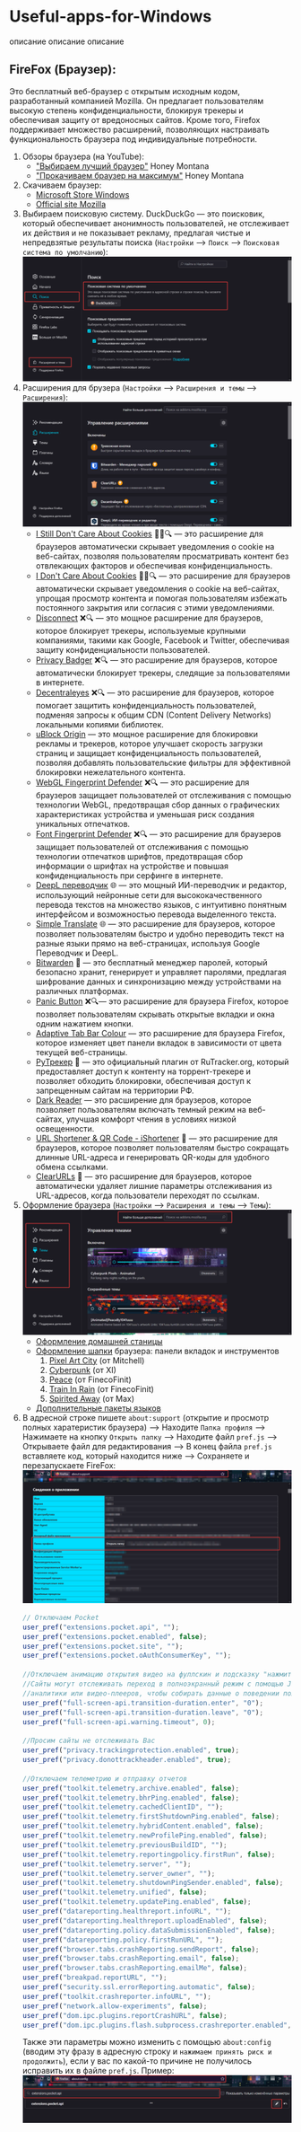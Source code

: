 # Useful-apps-for-Windows
описание описание описание


## FireFox (Браузер):
Это бесплатный веб-браузер с открытым исходным кодом, разработанный компанией Mozilla. Он предлагает пользователям высокую степень конфиденциальности, блокируя трекеры и обеспечивая защиту от вредоносных сайтов. Кроме того, Firefox поддерживает множество расширений, позволяющих настраивать функциональность браузера под индивидуальные потребности.

1. Обзоры браузера (на YouTube):
    - ["Выбираем лучший браузер"](https://www.youtube.com/watch?v=ZV2TvYNmkYE) Honey Montana
    - ["Прокачиваем браузер на максимум"](https://www.youtube.com/watch?v=r5w8P15tFw4&t=310s) Honey Montana
2. Скачиваем браузер:
    - [Microsoft Store Windows](https://apps.microsoft.com/detail/9NZVDKPMR9RD?hl=ru&gl=RU&ocid=pdpshare)
    - [Official site Mozilla](https://www.mozilla.org/ru/firefox/new/)
3. Выбираем поисковую систему. DuckDuckGo — это поисковик, который обеспечивает анонимность пользователей, не отслеживает их действия и не показывает рекламу, предлагая чистые и непредвзятые результаты поиска (`Настройки` --> `Поиск` --> `Поисковая система по умолчанию`):
      ![](photo_instruction/TmHyfje.png)
4. Расширения для брузера (`Настройки` --> `Расширения и темы` --> `Расширения`):
   ![](photo_instruction/NXuZPrl.png)
    - [I Still Don't Care About Cookies](https://addons.mozilla.org/ru/firefox/addon/istilldontcareaboutcookies/?utm_source=addons.mozilla.org&utm_medium=referral&utm_content=search) :no_bell::x::mag: — это расширение для браузеров автоматически скрывает уведомления о cookie на веб-сайтах, позволяя пользователям просматривать контент без отвлекающих факторов и обеспечивая конфиденциальность.
    - [I Don't Care About Cookies](https://addons.mozilla.org/ru/firefox/addon/i-dont-care-about-cookies/) :no_bell::x::mag: — это расширение для браузеров автоматически скрывает уведомления о cookie на веб-сайтах, упрощая просмотр контента и помогая пользователям избежать постоянного закрытия или согласия с этими уведомлениями.
    - [Disconnect](https://addons.mozilla.org/en-US/firefox/addon/disconnect/) :x::mag: — это мощное расширение для браузеров, которое блокирует трекеры, используемые крупными компаниями, такими как Google, Facebook и Twitter, обеспечивая защиту конфиденциальности пользователей.
    - [Privacy Badger](https://addons.mozilla.org/ru/firefox/addon/privacy-badger17/?utm_source=addons.mozilla.org&utm_medium=referral&utm_content=search) :x::mag: — это расширение для браузеров, которое автоматически блокирует трекеры, следящие за пользователями в интернете.
    - [Decentraleyes](https://addons.mozilla.org/ru/firefox/addon/decentraleyes/?utm_source=addons.mozilla.org&utm_medium=referral&utm_content=search) :x::mag: — это расширение для браузеров, которое помогает защитить конфиденциальность пользователей, подменяя запросы к общим CDN (Content Delivery Networks) локальными копиями библиотек.
    - [uBlock Origin](https://addons.mozilla.org/ru/firefox/addon/ublock-origin/) — это мощное расширение для блокировки рекламы и трекеров, которое улучшает скорость загрузки страниц и защищает конфиденциальность пользователей, позволяя добавлять пользовательские фильтры для эффективной блокировки нежелательного контента.
    - [WebGL Fingerprint Defender](https://addons.mozilla.org/ru/firefox/addon/webgl-fingerprint-defender/?utm_source=addons.mozilla.org&utm_medium=referral&utm_content=search) :x::mag: — это расширение для браузеров защищает пользователей от отслеживания с помощью технологии WebGL, предотвращая сбор данных о графических характеристиках устройства и уменьшая риск создания уникальных отпечатков.
    - [Font Fingerprint Defender](https://addons.mozilla.org/ru/firefox/addon/font-fingerprint-defender/?utm_source=addons.mozilla.org&utm_medium=referral&utm_content=search) :x::mag: — это расширение для браузеров защищает пользователей от отслеживания с помощью технологии отпечатков шрифтов, предотвращая сбор информации о шрифтах на устройстве и повышая конфиденциальность при серфинге в интернете.
    - [DeepL переводчик](https://addons.mozilla.org/ru/firefox/addon/deepl-translate/?utm_source=addons.mozilla.org&utm_medium=referral&utm_content=search) :globe_with_meridians: — это мощный ИИ-переводчик и редактор, использующий нейронные сети для высококачественного перевода текстов на множество языков, с интуитивно понятным интерфейсом и возможностью перевода выделенного текста.
    - [Simple Translate](https://addons.mozilla.org/ru/firefox/addon/simple-translate/?utm_source=addons.mozilla.org&utm_medium=referral&utm_content=search) :globe_with_meridians: — это расширение для браузеров, которое позволяет пользователям быстро и удобно переводить текст на разные языки прямо на веб-страницах, используя Google Переводчик и DeepL.
    - [Bitwarden](https://addons.mozilla.org/ru/firefox/addon/bitwarden-password-manager/) :key: — это бесплатный менеджер паролей, который безопасно хранит, генерирует и управляет паролями, предлагая шифрование данных и синхронизацию между устройствами на различных платформах.
    - [Panic Button](https://addons.mozilla.org/ru/firefox/addon/panic-button/) :x::mag:— это расширение для браузера Firefox, которое позволяет пользователям скрывать открытые вкладки и окна одним нажатием кнопки.
    - [Adaptive Tab Bar Colour](https://addons.mozilla.org/ru/firefox/addon/adaptive-tab-bar-colour/) — это расширение для браузера Firefox, которое изменяет цвет панели вкладок в зависимости от цвета текущей веб-страницы.
    - [РуТрекер](https://addons.mozilla.org/ru/firefox/addon/rutracker-add-on/?utm_content=addons-manager-reviews-link&utm_medium=firefox-browser&utm_source=firefox-browser) :satellite: — это официальный плагин от RuTracker.org, который предоставляет доступ к контенту на торрент-трекере и позволяет обходить блокировки, обеспечивая доступ к запрещенным сайтам на территории РФ.
    - [Dark Reader](https://addons.mozilla.org/ru/firefox/addon/darkreader/?utm_content=addons-manager-reviews-link&utm_medium=firefox-browser&utm_source=firefox-browser) — это расширение для браузеров, которое позволяет пользователям включать темный режим на веб-сайтах, улучшая комфорт чтения в условиях низкой освещенности.
    - [URL Shortener & QR Code - iShortener](https://addons.mozilla.org/ru/firefox/addon/ishortener/?utm_content=addons-manager-reviews-link&utm_medium=firefox-browser&utm_source=firefox-browser) :link: — это расширение для браузеров, которое позволяет пользователям быстро сокращать длинные URL-адреса и генерировать QR-коды для удобного обмена ссылками.
    - [ClearURLs](https://addons.mozilla.org/ru/firefox/addon/clearurls/?utm_source=addons.mozilla.org&utm_medium=referral&utm_content=search) :link: — это расширение для браузеров, которое автоматически удаляет лишние параметры отслеживания из URL-адресов, когда пользователи переходят по ссылкам.
5. Оформление браузера (`Настройки` --> `Расширения и темы` --> `Темы`):
   ![](photo_instruction/7kUlCSE.png)
    - [Оформление домашней станицы](https://firefoxcss-store.github.io/)
    - [Оформление шапки](https://addons.mozilla.org/ru/firefox/themes/?utm_source=firefox-browser&utm_medium=firefox-browser&utm_content=find-more-link-bottom) браузера: панели вкладок и инструментов
        1. [Pixel Art City](https://addons.mozilla.org/ru/firefox/addon/pixel-art-city/) (от Mitchell)
        2. [Cyberpunk](https://addons.mozilla.org/ru/firefox/addon/cyberpunk-pixels-animated/) (от XI)
        3. [Peace](https://addons.mozilla.org/ru/firefox/addon/animated-peaceby1041uuu/) (от FinecoFinit)
        4. [Train In Rain](https://addons.mozilla.org/ru/firefox/addon/animated-traininrainby1041uuu/) (от FinecoFinit)
        5. [Spirited Away](https://addons.mozilla.org/ru/firefox/addon/spirited-away-animated/) (от Max)
    - [Дополнительные пакеты языков](https://addons.mozilla.org/ru/firefox/language-tools/)
6. В адресной строке пишете `about:support` (открытие и просмотр полных харатеристик браузера) --> Находите `Папка профиля` --> Нажимаете на кнопку `Открыть папку` --> Находите файл `pref.js` --> Открываете файл для редактирования --> В конец файла `pref.js` вставляете код, который находится ниже --> Сохраняете и перезапускаете FireFox:
   ![](photo_instruction/Q7Oc3uPXOq.png) 
    ``` javascript
    // Отключаем Pocket
    user_pref("extensions.pocket.api", "");
    user_pref("extensions.pocket.enabled", false);
    user_pref("extensions.pocket.site", "");
    user_pref("extensions.pocket.oAuthConsumerKey", "");
    
    //Отключаем анимацию открытия видео на фуллскин и подсказку "нажмите esc.."
    //Сайты могут отслеживать переход в полноэкранный режим с помощью JavaScript,
    //аналитики или видео-плееров, чтобы собирать данные о поведении пользователя
    user_pref("full-screen-api.transition-duration.enter", "0");
    user_pref("full-screen-api.transition-duration.leave", "0");
    user_pref("full-screen-api.warning.timeout", 0);
    
    //Просим сайты не отслеживать Вас
    user_pref("privacy.trackingprotection.enabled", true);
    user_pref("privacy.donottrackheader.enabled", true);
    
    //Отключаем телеметрию и отправку отчетов
    user_pref("toolkit.telemetry.archive.enabled", false);
    user_pref("toolkit.telemetry.bhrPing.enabled", false);
    user_pref("toolkit.telemetry.cachedClientID", "");
    user_pref("toolkit.telemetry.firstShutdownPing.enabled", false);
    user_pref("toolkit.telemetry.hybridContent.enabled", false);
    user_pref("toolkit.telemetry.newProfilePing.enabled", false);
    user_pref("toolkit.telemetry.previousBuildID", "");
    user_pref("toolkit.telemetry.reportingpolicy.firstRun", false);
    user_pref("toolkit.telemetry.server", "");
    user_pref("toolkit.telemetry.server_owner", "");
    user_pref("toolkit.telemetry.shutdownPingSender.enabled", false);
    user_pref("toolkit.telemetry.unified", false);
    user_pref("toolkit.telemetry.updatePing.enabled", false);
    user_pref("datareporting.healthreport.infoURL", "");
    user_pref("datareporting.healthreport.uploadEnabled", false);
    user_pref("datareporting.policy.dataSubmissionEnabled", false);
    user_pref("datareporting.policy.firstRunURL", "");
    user_pref("browser.tabs.crashReporting.sendReport", false);
    user_pref("browser.tabs.crashReporting.email", false);
    user_pref("browser.tabs.crashReporting.emailMe", false);
    user_pref("breakpad.reportURL", "");
    user_pref("security.ssl.errorReporting.automatic", false);
    user_pref("toolkit.crashreporter.infoURL", "");
    user_pref("network.allow-experiments", false);
    user_pref("dom.ipc.plugins.reportCrashURL", false);
    user_pref("dom.ipc.plugins.flash.subprocess.crashreporter.enabled", false);
    ```
    Также эти параметры можно изменить с помощью `about:config` (вводим эту фразу в адресную строку и `нажимаем принять риск и продолжить`), если у вас по какой-то причине не получилось исправить их в файле `pref.js`. Пример:
    ![](photo_instruction/XjvXgczCjW.png)
